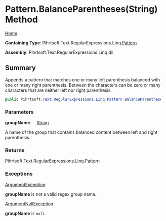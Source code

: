 # Pattern\.BalanceParentheses\(String\) Method

[Home](../../../../../../README.md)

**Containing Type**: Pihrtsoft\.Text\.RegularExpressions\.Linq\.[Pattern](../README.md)

**Assembly**: Pihrtsoft\.Text\.RegularExpressions\.Linq\.dll

## Summary

Appends a pattern that matches one or many left parenthesis balanced with one or many right parenthesis\.
Between the characters can be zero or many characters that are neither left nor right parenthesis\.

```csharp
public Pihrtsoft.Text.RegularExpressions.Linq.Pattern BalanceParentheses(string groupName)
```

### Parameters

**groupName** &emsp; [String](https://docs.microsoft.com/en-us/dotnet/api/system.string)

A name of the group that contains balanced content between left and right parenthesis\.

### Returns

Pihrtsoft\.Text\.RegularExpressions\.Linq\.[Pattern](../README.md)

### Exceptions

[ArgumentException](https://docs.microsoft.com/en-us/dotnet/api/system.argumentexception)

**groupName** is not a valid regex group name\.

[ArgumentNullException](https://docs.microsoft.com/en-us/dotnet/api/system.argumentnullexception)

**groupName** is `null`\.

